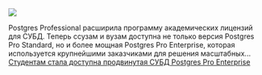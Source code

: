<!--2025-03-21 12:41:07-->
<div class="yb">
  <div class="rss smaller1 habr"><img src="https://habrastorage.org/getpro/habr/upload_files/888/1fa/51a/8881fa51afccc9f37ea2e608c56df123.jpg" /><p>Postgres Professional расширила программу академических лицензий для СУБД. Теперь ссузам и вузам доступна не только версия Postgres Pro Standard, но и более мощная Postgres Pro Enterprise, которая используется крупнейшими заказчиками для решения масштабных... <br><a class="light" href="https://habr.com/ru/companies/postgrespro/news/893134/?utm_source=habrahabr&utm_medium=rss&utm_campaign=893134">Студентам стала доступна продвинутая СУБД Postgres Pro Enterprise</a></div>
</div>
